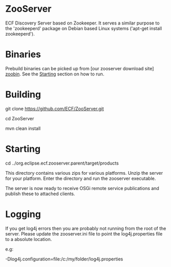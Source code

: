 ZooServer
=========

ECF Discovery Server based on Zookeeper. It serves a similar purpose to the 'zookeeperd' package on Debian based Linux systems ('apt-get install zookeeperd').

Binaries
========

Prebuild binaries can be picked up from [our zooserver download site] [zoobin]. See the [Starting](#starting) section on how to run.

[zoobin]: http://download.ecf-project.org/repo/C-HEAD-discovery.zooserver/builds/lastSuccessfulBuild/archive/org.eclipse.ecf.zooserver.product/target/products/ "zooserver build"

Building
========

git clone https://github.com/ECF/ZooServer.git

cd ZooServer

mvn clean install

Starting
========

cd ../org.eclipse.ecf.zooserver.parent/target/products

This directory contains various zips for various platforms. Unzip the server for your platform. Enter the directory and run the zooserver executable.

The server is now ready to receive OSGi remote service publications and publish these to attached clients.

Logging
=======

If you get log4j errors then you are probably not running from the root of the server. Please update the zooserver.ini file to point the log4j.properties file to a absolute location.

e.g: 

-Dlog4j.configuration=file:/c:/my/folder/log4j.properties
